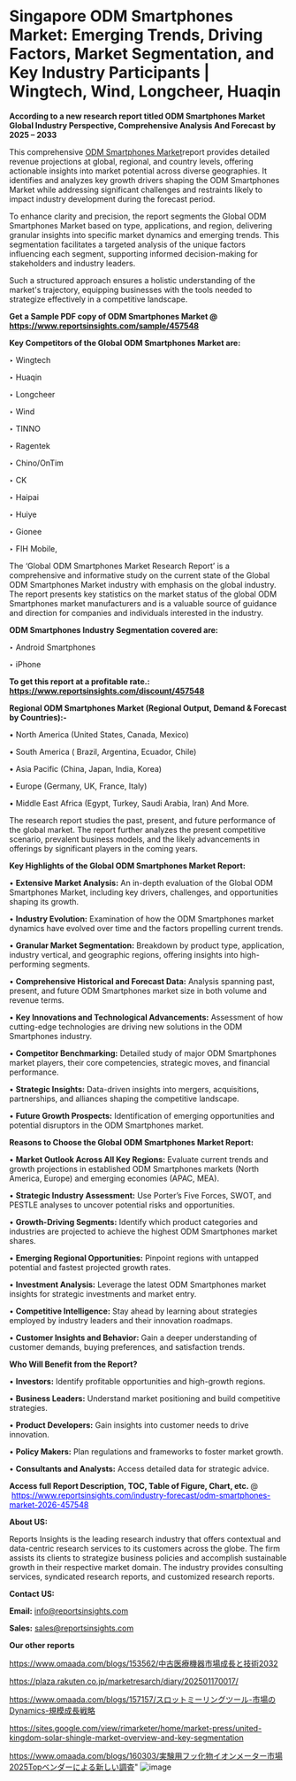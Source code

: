 # Singapore ODM Smartphones Market: Emerging Trends, Driving Factors, Market Segmentation, and Key Industry Participants | Wingtech, Wind, Longcheer, Huaqin

<strong>According to a new research report titled ODM Smartphones Market Global Industry Perspective, Comprehensive Analysis And Forecast by 2025 – 2033</strong>

This comprehensive <a href=https://www.reportsinsights.com/sample/457548>ODM Smartphones Market</a>report provides detailed revenue projections at global, regional, and country levels, offering actionable insights into market potential across diverse geographies. It identifies and analyzes key growth drivers shaping the ODM Smartphones Market while addressing significant challenges and restraints likely to impact industry development during the forecast period.

To enhance clarity and precision, the report segments the Global ODM Smartphones Market based on type, applications, and region, delivering granular insights into specific market dynamics and emerging trends. This segmentation facilitates a targeted analysis of the unique factors influencing each segment, supporting informed decision-making for stakeholders and industry leaders.

Such a structured approach ensures a holistic understanding of the market's trajectory, equipping businesses with the tools needed to strategize effectively in a competitive landscape.

<strong>Get a Sample PDF copy of ODM Smartphones Market </strong><strong>@<a href=https://www.reportsinsights.com/sample/457548 style=color:#0000ff;> https://www.reportsinsights.com/sample/457548</a></strong></font>

<strong>Key Competitors of the Global ODM Smartphones Market are:</strong>

‣ Wingtech

‣ Huaqin

‣ Longcheer

‣ Wind

‣ TINNO

‣ Ragentek

‣ Chino/OnTim

‣ CK

‣ Haipai

‣ Huiye

‣ Gionee

‣ FIH Mobile,

The ‘Global ODM Smartphones Market Research Report’ is a comprehensive and informative study on the current state of the Global ODM Smartphones Market industry with emphasis on the global industry. The report presents key statistics on the market status of the global ODM Smartphones market manufacturers and is a valuable source of guidance and direction for companies and individuals interested in the industry.

<strong>ODM Smartphones Industry Segmentation covered are:</strong>

‣ Android Smartphones

‣ iPhone

<strong>To get this report at a profitable rate.: <a href=https://www.reportsinsights.com/discount/457548 style=color:#0000ff;>https://www.reportsinsights.com/discount/457548</a></strong></font>

<strong>Regional ODM Smartphones Market (Regional Output, Demand &amp; Forecast by Countries):-</strong>

• North America (United States, Canada, Mexico)

• South America ( Brazil, Argentina, Ecuador, Chile)

• Asia Pacific (China, Japan, India, Korea)

• Europe (Germany, UK, France, Italy)

• Middle East Africa (Egypt, Turkey, Saudi Arabia, Iran) And More.

The research report studies the past, present, and future performance of the global market. The report further analyzes the present competitive scenario, prevalent business models, and the likely advancements in offerings by significant players in the coming years.

<strong>Key Highlights of the Global ODM Smartphones Market Report:</strong>

• <strong>Extensive Market Analysis:</strong> An in-depth evaluation of the Global ODM Smartphones Market, including key drivers, challenges, and opportunities shaping its growth.

• <strong>Industry Evolution:</strong> Examination of how the ODM Smartphones market dynamics have evolved over time and the factors propelling current trends.

• <strong>Granular Market Segmentation:</strong> Breakdown by product type, application, industry vertical, and geographic regions, offering insights into high-performing segments.

• <strong>Comprehensive Historical and Forecast Data:</strong> Analysis spanning past, present, and future ODM Smartphones market size in both volume and revenue terms.

• <strong>Key Innovations and Technological Advancements:</strong> Assessment of how cutting-edge technologies are driving new solutions in the ODM Smartphones industry.

• <strong>Competitor Benchmarking:</strong> Detailed study of major ODM Smartphones market players, their core competencies, strategic moves, and financial performance.

• <strong>Strategic Insights:</strong> Data-driven insights into mergers, acquisitions, partnerships, and alliances shaping the competitive landscape.

• <strong>Future Growth Prospects:</strong> Identification of emerging opportunities and potential disruptors in the ODM Smartphones market.

<strong>Reasons to Choose the Global ODM Smartphones Market Report:</strong>

• <strong>Market Outlook Across All Key Regions:</strong> Evaluate current trends and growth projections in established ODM Smartphones markets (North America, Europe) and emerging economies (APAC, MEA).

• <strong>Strategic Industry Assessment:</strong> Use Porter’s Five Forces, SWOT, and PESTLE analyses to uncover potential risks and opportunities.

• <strong>Growth-Driving Segments:</strong> Identify which product categories and industries are projected to achieve the highest ODM Smartphones market shares.

• <strong>Emerging Regional Opportunities:</strong> Pinpoint regions with untapped potential and fastest projected growth rates.

• <strong>Investment Analysis:</strong> Leverage the latest ODM Smartphones market insights for strategic investments and market entry.

• <strong>Competitive Intelligence:</strong> Stay ahead by learning about strategies employed by industry leaders and their innovation roadmaps.

• <strong>Customer Insights and Behavior:</strong> Gain a deeper understanding of customer demands, buying preferences, and satisfaction trends.

<strong>Who Will Benefit from the Report?</strong>

• <strong>Investors:</strong> Identify profitable opportunities and high-growth regions.

• <strong>Business Leaders:</strong> Understand market positioning and build competitive strategies.

• <strong>Product Developers:</strong> Gain insights into customer needs to drive innovation.

• <strong>Policy Makers:</strong> Plan regulations and frameworks to foster market growth.

• <strong>Consultants and Analysts:</strong> Access detailed data for strategic advice.
</ul>
<strong>Access full Report Description, TOC, Table of Figure, Chart, etc. </strong>@  <a href=https://www.reportsinsights.com/industry-forecast/odm-smartphones-market-2026-457548 style=color:#0000ff;>https://www.reportsinsights.com/industry-forecast/odm-smartphones-market-2026-457548</a></font>

<strong><strong>About US</strong>:</strong>

Reports Insights is the leading research industry that offers contextual and data-centric research services to its customers across the globe. The firm assists its clients to strategize business policies and accomplish sustainable growth in their respective market domain. The industry provides consulting services, syndicated research reports, and customized research reports.

<strong>Contact US:</strong>

<p class=""""><b>Email:</b> <a href=mailto:info@reportsinsights.com>info@reportsinsights.com</a></p>
<p class=""""><b>Sales:</b> <a href=mailto:sales@reportsinsights.com>sales@reportsinsights.com</a></p>

<strong>Our other reports</strong>

<a href=https://www.omaada.com/blogs/153562/中古医療機器市場成長と技術2032>https://www.omaada.com/blogs/153562/中古医療機器市場成長と技術2032</a>

<a href=https://plaza.rakuten.co.jp/marketresarch/diary/202501170017/>https://plaza.rakuten.co.jp/marketresarch/diary/202501170017/</a>

<a href=https://www.omaada.com/blogs/157157/スロットミーリングツール-市場のDynamics-規模成長戦略>https://www.omaada.com/blogs/157157/スロットミーリングツール-市場のDynamics-規模成長戦略</a>

<a href=https://sites.google.com/view/rimarketer/home/market-press/united-kingdom-solar-shingle-market-overview-and-key-segmentation>https://sites.google.com/view/rimarketer/home/market-press/united-kingdom-solar-shingle-market-overview-and-key-segmentation</a>

<a href=https://www.omaada.com/blogs/160303/実験用フッ化物イオンメーター市場2025Topベンダーによる新しい調査>https://www.omaada.com/blogs/160303/実験用フッ化物イオンメーター市場2025Topベンダーによる新しい調査</a>"
![image](https://github.com/user-attachments/assets/35009b2a-4d9e-445a-9125-8f343a0a8ca7)
